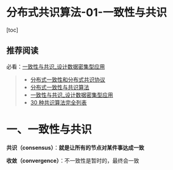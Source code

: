 # 分布式共识算法-01-一致性与共识



[toc]



## 推荐阅读

必看：[一致性与共识_设计数据密集型应用](https://vonng.gitbooks.io/ddia-cn/content/ch9.html)



> - [分布式一致性和分布式共识协议](http://www.calvinneo.com/2017/09/20/distributed-system-consistency-and-consensus/)
> - [分布式一致性与共识算法](https://hadyang.github.io/interview/docs/architecture/distributed/consensus/)
> - [一致性与共识_设计数据密集型应用](https://vonng.gitbooks.io/ddia-cn/content/ch9.html)
> - [30 种共识算法完全列表](https://www.infoq.cn/article/consensuspedia-an-encyclopedia-of-29-consensus-algorithms)





# 一、一致性与共识

**共识（consensus）**：**就是让所有的节点对某件事达成一致**

**收敛（convergence）**：不一致性是暂时的，最终会一致
